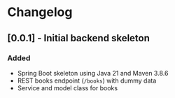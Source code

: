 # Changelog

## [0.0.1] - Initial backend skeleton
### Added
- Spring Boot skeleton using Java 21 and Maven 3.8.6
- REST books endpoint (`/books`) with dummy data
- Service and model class for books
